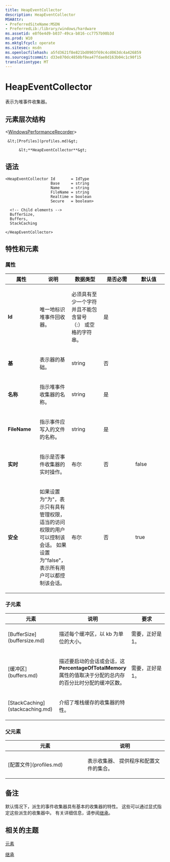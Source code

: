 ```yaml
---
title: HeapEventCollector
description: HeapEventCollector
MSHAttr:
- PreferredSiteName:MSDN
- PreferredLib:/library/windows/hardware
ms.assetid: e8f6e4d9-b037-49ca-b816-cc7757b98b3d
ms.prod: W10
ms.mktglfcycl: operate
ms.sitesec: msdn
ms.openlocfilehash: a5fd3621f8e821bd0903f69c4cd063dc4a426859
ms.sourcegitcommit: d33e870dc4850bf0ea47fdae0d163b04c1c90f15
translationtype: MT
---
```

# <a name="heapeventcollector"></a>HeapEventCollector


表示为堆事件收集器。

## <a name="element-hierarchy"></a>元素层次结构


&lt;[WindowsPerformanceRecorder](windowsperformancerecorder.md)&gt;

     &lt;[Profiles](profiles.md)&gt;

          &lt;**HeapEventCollector**&gt;

## <a name="syntax"></a>语法


``` syntax
<HeapEventCollector Id       = IdType
                    Base     = string
                    Name     = string
                    FileName = string
                    Realtime = boolean
                    Secure   = boolean>

  <!-- Child elements -->
  BufferSize,
  Buffers,
  StackCaching

</HeapEventCollector>
```

## <a name="attributes-and-elements"></a>特性和元素


### <a name="attributes"></a>属性

<table>
<colgroup>
<col width="20%" />
<col width="20%" />
<col width="20%" />
<col width="20%" />
<col width="20%" />
</colgroup>
<thead>
<tr class="header">
<th>属性</th>
<th>说明</th>
<th>数据类型</th>
<th>是否必需</th>
<th>默认值</th>
</tr>
</thead>
<tbody>
<tr class="odd">
<td><p><strong>Id</strong></p></td>
<td><p>唯一地标识堆事件回收器。</p></td>
<td><p>必须具有至少一个字符并且不能包含冒号 （:） 或空格的字符串。</p></td>
<td><p>是</p></td>
<td><p></p></td>
</tr>
<tr class="even">
<td><p><strong>基</strong></p></td>
<td><p>表示器的基础。</p></td>
<td><p>string</p></td>
<td><p>否</p></td>
<td><p></p></td>
</tr>
<tr class="odd">
<td><p><strong>名称</strong></p></td>
<td><p>指示堆事件收集器的名称。</p></td>
<td><p>string</p></td>
<td><p>是</p></td>
<td><p></p></td>
</tr>
<tr class="even">
<td><p><strong>FileName</strong></p></td>
<td><p>指示事件应写入的文件的名称。</p></td>
<td><p>string</p></td>
<td><p>是</p></td>
<td><p></p></td>
</tr>
<tr class="odd">
<td><p><strong>实时</strong></p></td>
<td><p>指示是否事件收集器的实时操作。</p></td>
<td><p>布尔</p></td>
<td><p>否</p></td>
<td><p>false</p></td>
</tr>
<tr class="even">
<td><p><strong>安全</strong></p></td>
<td><p>如果设置为&quot;为&quot;，表示只有具有管理权限，适当的访问权限的用户可以控制该会话。 如果设置为&quot;false&quot;，表示所有用户可以都控制该会话。</p></td>
<td><p>布尔</p></td>
<td><p>否</p></td>
<td><p>true</p></td>
</tr>
</tbody>
</table>

 

### <a name="child-elements"></a>子元素

<table>
<colgroup>
<col width="33%" />
<col width="33%" />
<col width="33%" />
</colgroup>
<thead>
<tr class="header">
<th>元素</th>
<th>说明</th>
<th>要求</th>
</tr>
</thead>
<tbody>
<tr class="odd">
<td><p>[BufferSize](buffersize.md)</p></td>
<td><p>描述每个缓冲区，以 kb 为单位的大小。</p></td>
<td><p>需要，正好是 1。</p></td>
</tr>
<tr class="even">
<td><p>[缓冲区](buffers.md)</p></td>
<td><p>描述要启动的会话或会话，这<strong>PercentageOfTotalMemory</strong>属性的值取决于分配的总内存的百分比时分配的缓冲区数。</p></td>
<td><p>需要，正好是 1。</p></td>
</tr>
<tr class="odd">
<td><p>[StackCaching](stackcaching.md)</p></td>
<td><p>介绍了堆栈缓存的收集器的特性。</p></td>
<td><p></p></td>
</tr>
</tbody>
</table>

 

### <a name="parent-elements"></a>父元素

<table>
<colgroup>
<col width="50%" />
<col width="50%" />
</colgroup>
<thead>
<tr class="header">
<th>元素</th>
<th>说明</th>
</tr>
</thead>
<tbody>
<tr class="odd">
<td><p>[配置文件](profiles.md)</p></td>
<td><p>表示收集器、 提供程序和配置文件的集合。</p></td>
</tr>
</tbody>
</table>

 

## <a name="remarks"></a>备注


默认情况下，派生的事件收集器具有基本的收集器的特性。 这些可以通过显式指定这些派生的收集器中。 有关详细信息，请参阅[继承](inheritance.md)。

## <a name="related-topics"></a>相关的主题


[元素](elements.md)

[继承](inheritance.md)

 

 







